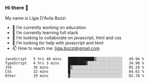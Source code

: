### Hi there 👋

My name is Lígia D'Ávila Bozzi

- 🔭 I’m currently working on education
- 🌱 I’m currently learning full stack
- 👯 I’m looking to collaborate on javascript, html and css
- 🤔 I’m looking for help with javascript and html
- 📫 How to reach me: ligia.bozzi@gmail.com

<!--START_SECTION:waka-->
```text
JavaScript   5 hrs 48 mins   ████████████▒░░░░░░░░░░░░   49.94 % 
TypeScript   4 hrs 3 mins    ████████▓░░░░░░░░░░░░░░░░   34.96 % 
JSX          36 mins         █▒░░░░░░░░░░░░░░░░░░░░░░░   05.28 % 
CSS          32 mins         █░░░░░░░░░░░░░░░░░░░░░░░░   04.62 % 
Other        19 mins         ▓░░░░░░░░░░░░░░░░░░░░░░░░   02.78 % 
```
<!--END_SECTION:waka-->

<!--
**ligiadavilabozzi/ligiadavilabozzi** is a ✨ _special_ ✨ repository because its `README.md` (this file) appears on your GitHub profile.
-->


